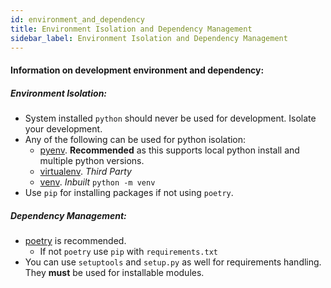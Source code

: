 ```yaml
---
id: environment_and_dependency
title: Environment Isolation and Dependency Management
sidebar_label: Environment Isolation and Dependency Management
---
```


#### Information on development environment and dependency:

##### Environment Isolation:

* System installed `python` should never be used for development. Isolate your development.
* Any of the following can be used for python isolation:
    - [pyenv](https://github.com/pyenv/pyenv). **Recommended** as this supports local python install and multiple python versions.
    - [virtualenv](https://virtualenv.pypa.io/en/latest/). _Third Party_
    - [venv](https://docs.python.org/3/tutorial/venv.html). _Inbuilt_ `python -m venv`
* Use `pip` for installing packages if not using `poetry`.



##### Dependency Management:

* [poetry](https://python-poetry.org/) is recommended.
    - If not `poetry` use `pip` with `requirements.txt`
* You can use `setuptools` and `setup.py` as well for requirements handling. They **must** be used for installable modules.
